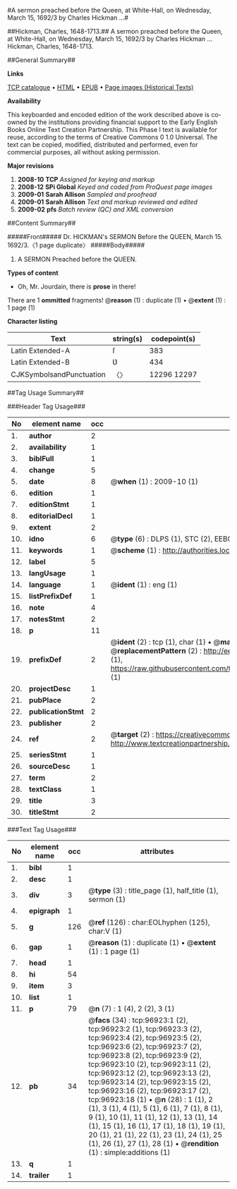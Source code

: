 #A sermon preached before the Queen, at White-Hall, on Wednesday, March 15, 1692/3 by Charles Hickman ...#

##Hickman, Charles, 1648-1713.##
A sermon preached before the Queen, at White-Hall, on Wednesday, March 15, 1692/3 by Charles Hickman ...
Hickman, Charles, 1648-1713.

##General Summary##

**Links**

[TCP catalogue](http://www.ota.ox.ac.uk/tcp/)  • 
[HTML](http://tei.it.ox.ac.uk/tcp/Texts-HTML/free/A43/A43705.html)  • 
[EPUB](http://tei.it.ox.ac.uk/tcp/Texts-EPUB/free/A43/A43705.epub) • 
[Page images (Historical Texts)](https://data.historicaltexts.jisc.ac.uk/view?pubId=eebo-13046178e&pageId=eebo-13046178e-96923-1)

**Availability**

This keyboarded and encoded edition of the
	       work described above is co-owned by the institutions
	       providing financial support to the Early English Books
	       Online Text Creation Partnership. This Phase I text is
	       available for reuse, according to the terms of Creative
	       Commons 0 1.0 Universal. The text can be copied,
	       modified, distributed and performed, even for
	       commercial purposes, all without asking permission.

**Major revisions**

1. __2008-10__ __TCP__ *Assigned for keying and markup*
1. __2008-12__ __SPi Global__ *Keyed and coded from ProQuest page images*
1. __2009-01__ __Sarah Allison__ *Sampled and proofread*
1. __2009-01__ __Sarah Allison__ *Text and markup reviewed and edited*
1. __2009-02__ __pfs__ *Batch review (QC) and XML conversion*

##Content Summary##

#####Front#####
Dr. HICKMAN's SERMON Before the QUEEN, March 15. 1692/3.〈1 page duplicate〉
#####Body#####

1. A SERMON Preached before the QUEEN.

**Types of content**

  * Oh, Mr. Jourdain, there is **prose** in there!

There are 1 **ommitted** fragments! 
 @__reason__ (1) : duplicate (1)  •  @__extent__ (1) : 1 page (1)

**Character listing**


|Text|string(s)|codepoint(s)|
|---|---|---|
|Latin Extended-A|ſ|383|
|Latin Extended-B|Ʋ|434|
|CJKSymbolsandPunctuation|〈〉|12296 12297|

##Tag Usage Summary##

###Header Tag Usage###

|No|element name|occ|attributes|
|---|---|---|---|
|1.|__author__|2||
|2.|__availability__|1||
|3.|__biblFull__|1||
|4.|__change__|5||
|5.|__date__|8| @__when__ (1) : 2009-10 (1)|
|6.|__edition__|1||
|7.|__editionStmt__|1||
|8.|__editorialDecl__|1||
|9.|__extent__|2||
|10.|__idno__|6| @__type__ (6) : DLPS (1), STC (2), EEBO-CITATION (1), OCLC (1), VID (1)|
|11.|__keywords__|1| @__scheme__ (1) : http://authorities.loc.gov/ (1)|
|12.|__label__|5||
|13.|__langUsage__|1||
|14.|__language__|1| @__ident__ (1) : eng (1)|
|15.|__listPrefixDef__|1||
|16.|__note__|4||
|17.|__notesStmt__|2||
|18.|__p__|11||
|19.|__prefixDef__|2| @__ident__ (2) : tcp (1), char (1)  •  @__matchPattern__ (2) : ([0-9\-]+):([0-9IVX]+) (1), (.+) (1)  •  @__replacementPattern__ (2) : http://eebo.chadwyck.com/downloadtiff?vid=$1&page=$2 (1), https://raw.githubusercontent.com/textcreationpartnership/Texts/master/tcpchars.xml#$1 (1)|
|20.|__projectDesc__|1||
|21.|__pubPlace__|2||
|22.|__publicationStmt__|2||
|23.|__publisher__|2||
|24.|__ref__|2| @__target__ (2) : https://creativecommons.org/publicdomain/zero/1.0/ (1), http://www.textcreationpartnership.org/docs/. (1)|
|25.|__seriesStmt__|1||
|26.|__sourceDesc__|1||
|27.|__term__|2||
|28.|__textClass__|1||
|29.|__title__|3||
|30.|__titleStmt__|2||


###Text Tag Usage###

|No|element name|occ|attributes|
|---|---|---|---|
|1.|__bibl__|1||
|2.|__desc__|1||
|3.|__div__|3| @__type__ (3) : title_page (1), half_title (1), sermon (1)|
|4.|__epigraph__|1||
|5.|__g__|126| @__ref__ (126) : char:EOLhyphen (125), char:V (1)|
|6.|__gap__|1| @__reason__ (1) : duplicate (1)  •  @__extent__ (1) : 1 page (1)|
|7.|__head__|1||
|8.|__hi__|54||
|9.|__item__|3||
|10.|__list__|1||
|11.|__p__|79| @__n__ (7) : 1 (4), 2 (2), 3 (1)|
|12.|__pb__|34| @__facs__ (34) : tcp:96923:1 (2), tcp:96923:2 (1), tcp:96923:3 (2), tcp:96923:4 (2), tcp:96923:5 (2), tcp:96923:6 (2), tcp:96923:7 (2), tcp:96923:8 (2), tcp:96923:9 (2), tcp:96923:10 (2), tcp:96923:11 (2), tcp:96923:12 (2), tcp:96923:13 (2), tcp:96923:14 (2), tcp:96923:15 (2), tcp:96923:16 (2), tcp:96923:17 (2), tcp:96923:18 (1)  •  @__n__ (28) : 1 (1), 2 (1), 3 (1), 4 (1), 5 (1), 6 (1), 7 (1), 8 (1), 9 (1), 10 (1), 11 (1), 12 (1), 13 (1), 14 (1), 15 (1), 16 (1), 17 (1), 18 (1), 19 (1), 20 (1), 21 (1), 22 (1), 23 (1), 24 (1), 25 (1), 26 (1), 27 (1), 28 (1)  •  @__rendition__ (1) : simple:additions (1)|
|13.|__q__|1||
|14.|__trailer__|1||
